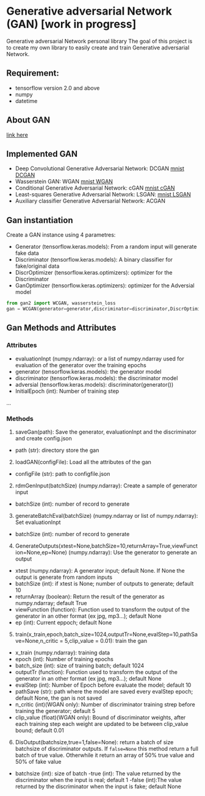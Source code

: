 # Generative adversarial Network (GAN) [work in progress]
Generative adversarial Network personal library
The goal of this project is to create my own library to easily create and train Generative adversarial Network.


## Requirement: 
- tensorflow version 2.0 and above
- numpy
- datetime


## About GAN

[link here](https://github.com/nakmuayFarang/Testing-on-minst-MNIST/tree/master/Keras/GAN)

## Implemented GAN 
- Deep Convolutional Generative Adversarial Network: DCGAN [mnist DCGAN](https://github.com/nakmuayFarang/Testing-on-minst-MNIST/blob/master/Keras/GAN/DCGAN.ipynb)
- Wasserstein GAN: WGAN [mnist WGAN](https://github.com/nakmuayFarang/Testing-on-minst-MNIST/blob/master/Keras/GAN/WGAN.ipynb)
- Conditional Generative Adversarial Network: cGAN [mnist cGAN](https://github.com/nakmuayFarang/Testing-on-minst-MNIST/blob/master/Keras/GAN/cGAN.ipynb)
- Least-squares Generative Adversarial Network: LSGAN: [mnist LSGAN](https://github.com/nakmuayFarang/Testing-on-minst-MNIST/blob/master/Keras/GAN/LSGAN.ipynb)
- Auxiliary classifier Generative Adversarial Network: ACGAN



## Gan instantiation
Create a GAN instance using 4 parametres:
- Generator (tensorflow.keras.models): From a random input will generate fake data
- Discriminator (tensorflow.keras.models): A binary classifier for fake/original data
- DiscrOptimizer (tensorflow.keras.optimizers): optimizer for the Discriminator
- GanOptimizer (tensorflow.keras.optimizers): optimizer for the Adversial model


```python
from gan2 import WCGAN, wasserstein_loss
gan = WCGAN(generator=generator,discriminator=discriminator,DiscrOptimizer=RMSprop(lr=5e-5),GanOptimizer=RMSprop(lr=5e-5))
```


## Gan Methods and Attributes


### Attributes
- evaluationInpt (numpy.ndarray): or a list of numpy.ndarray used for evaluation of the generator over the training epochs
- generator (tensorflow.keras.models): the generator model
- discriminator (tensorflow.keras.models): the discriminator model
- adversial (tensorflow.keras.models): discriminator(generator())
- InitialEpoch (int): Number of training step

...
### Methods
1) saveGan(path): Save the generator, evaluationInpt and the discriminator and create config.json
- path (str): directory store the gan


2) loadGAN(configFile): Load all the attributes of the gan
- configFile (str): path to configfile.json


2) rdmGenInput(batchSize) (numpy.ndarray): Create a sample of generator input
- batchSize (int): number of record to generate


3) generateBatchEval(batchSize) (numpy.ndarray or list of numpy.ndarray): Set evaluationInpt
- batchSize (int): number of record to generate


4) GenerateOutputs(xtest=None,batchSize=10,returnArray=True,viewFunction=None,ep=None) (numpy.ndarray): Use the generator to generate an output
- xtest (numpy.ndarray): A generator input; default None. If None the output is generate from random inputs 
- batchSize (int): if xtest is None; number of outputs to generate; default 10
- returnArray (boolean): Return the result of the generator as numpy.ndarray; default True
- viewFunction (function): Function used to transform the output of the generator in an other format (ex jpg, mp3...); default None
- ep (int): Current eppoch; default None

5) train(x_train,epoch,batch_size=1024,outputTr=None,evalStep=10,pathSave=None,n_critic = 5,clip_value = 0.01): train the gan
- x_train (numpy.ndarray): training data
- epoch (int): Number of training epochs 
- batch_size (int): size of training batch; default 1024
- outputTr (function): Function used to transform the output of the generator in an other format (ex jpg, mp3...); default None
- evalStep (int): Number of Epoch before evaluate the model; default 10
- pathSave (str): path where the model are saved every evalStep epoch; default None, the gan is not saved
- n_critic (int)(WGAN only): Number of discriminator training strep before training the generator;  default  5
- clip_value (float)(WGAN only): Bound of discriminator weights, after each training step each weight are updated to be between clip_value bound; default 0.01


6) DisOutput(batchsize,true=1,false=None): return a batch of size batchsize of discriminator outputs. If ```false=None``` this method return a full batch of true value. Otherwhile it return an array of 50% true value and 50% of fake value
- batchsize (int): size of batch
-true (int): The value returned by the discriminator when the input is real; default 1
-false (int):The value returned by the discriminator when the input is fake; default None


